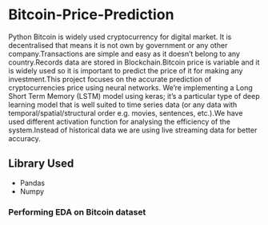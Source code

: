 # Bitcoin-Price-Prediction
Python Bitcoin is widely used cryptocurrency for digital market. It is decentralised that means it is not own by government or any other company.Transactions are simple and easy as it doesn’t belong to any country.Records data are stored in Blockchain.Bitcoin price is variable and it is widely used so it is important to predict the price of it for making any investment.This project focuses on the accurate prediction of cryptocurrencies price using neural networks. We’re implementing a Long Short Term Memory (LSTM) model using keras; it’s a particular type of deep learning model that is well suited to time series data (or any data with temporal/spatial/structural order e.g. movies, sentences, etc.).We have used different activation function for analysing the efficiency of the system.Instead of historical data we are using live streaming data for better accuracy.
## Library Used
<ul>
  <li> Pandas </li>
  <li> Numpy </li>
</ul>  

### Performing EDA on Bitcoin dataset
